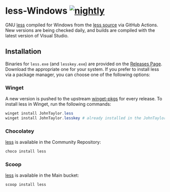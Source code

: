 # less-Windows [![nightly](https://github.com/jftuga/less-Windows/actions/workflows/nightly.yml/badge.svg)](https://github.com/jftuga/less-Windows/actions/workflows/nightly.yml)

GNU [less](https://en.wikipedia.org/wiki/Less_\(Unix\)) compiled for Windows from the [less source](http://greenwoodsoftware.com/less/) via GitHub Actions. New versions are being checked daily, and builds are compiled with the latest version of Visual Studio.

## Installation

Binaries for `less.exe` (and `lesskey.exe`) are provided on the [Releases Page](https://github.com/jftuga/less-Windows/releases). Download the appropriate one for your system. If you prefer to install less via a package manager, you can choose one of the following options:

### Winget

A new version is pushed to the upstream [winget-pkgs](https://github.com/microsoft/winget-pkgs) for every release. To install less in Winget, run the following commands:

```powershell
winget install JohnTaylor.less
winget install JohnTaylor.lesskey # already installed in the JohnTaylor.less package if you have the dependencies feature enabled
```

### Chocolatey

[less](https://community.chocolatey.org/packages/less) is available in the Community Repository:
```powershell
choco install less
```

### Scoop

[less](https://scoop.sh/#/apps?q=main%2Fless&s=0&d=1&o=true) is available in the Main bucket:
```powershell
scoop install less
```
